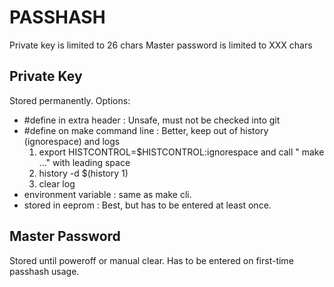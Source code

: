 PASSHASH
========

Private key is limited to 26 chars
Master password is limited to XXX chars

Private Key
-----------
Stored permanently. Options:
- #define in extra header       : Unsafe, must not be checked into git
- #define on make command line  : Better, keep out of history (ignorespace) and logs
    1) export HISTCONTROL=$HISTCONTROL:ignorespace and call " make ..." with leading space
    2) history -d $(history 1)
    3) clear log
- environment variable          : same as make cli.
- stored in eeprom              : Best, but has to be entered at least once.


Master Password
---------------
Stored until poweroff or manual clear.
Has to be entered on first-time passhash usage.
